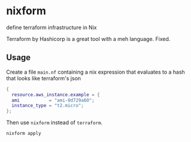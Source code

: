 # nixform
define terraform infrastructure in Nix

Terraform by Hashicorp is a great tool with a meh language. Fixed.


## Usage

Create a file `main.nf` containing a nix expression that evaluates to a hash that looks like terraform's json

```nix
{
  resource.aws_instance.example = {
  ami           = "ami-0d729a60";
  instance_type = "t2.micro";
};
```

Then use `nixform` instead of `terraform`.

```
nixform apply
```


